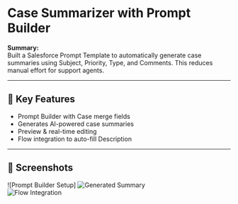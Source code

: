 #  Case Summarizer with Prompt Builder

**Summary:**  
Built a Salesforce Prompt Template to automatically generate case summaries using Subject, Priority, Type, and Comments. This reduces manual effort for support agents.

---

## 🔑 Key Features
- Prompt Builder with Case merge fields  
- Generates AI-powered case summaries  
- Preview & real-time editing  
- Flow integration to auto-fill Description  

---

## 📸 Screenshots
![Prompt Builder Setup]
![Generated Summary](./screenshots/prompt-output.png)  
![Flow Integration](./screenshots/flow.png)  

